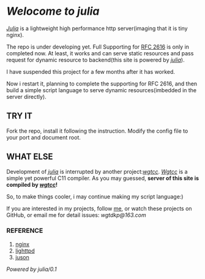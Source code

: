 [julia]: https://github.com/wgtdkp/julia
[wgtcc]: https://github.com/wgtdkp/wgtcc
[juson]: https://github.com/wgtdkp/juson
[nginx]: https://nginx.org/
[lighttpd]: https://www.lighttpd.net/

# _Welocome to julia_
_[Julia]_ is a lightweight high performance http server(imaging that it is tiny nginx).

The repo is under developing yet. Full Supporting for [RFC 2616](https://www.ietf.org/rfc/rfc2616.txt) is only in completed now. At least, it works and can serve static resources and pass request for dynamic resource to backend(this site is powered by _[julia]_).

I have suspended this project for a few months after it has worked.

Now i restart it, planning to complete the supporting for RFC 2616, and then build a simple script language to serve dynamic resources(imbedded in the server directly).

## TRY IT
Fork the repo, install it following the instruction. Modify the config file to your port and document root.

## WHAT ELSE
Development of _[julia]_ is interrupted by another project:_[wgtcc]_. _[Wgtcc]_ is a simple yet powerful C11 compiler. As you may guessed, **server of this site is compiled by _[wgtcc]_!**

So, to make things cooler, i may continue making my script language:)

If you are interested in my projects, follow [me](https://github.com/wgtdkp), or watch these projects on GitHub, or email me for detail issues: _wgtdkp@163.com_

### REFERENCE
1. [nginx]
2. [lighttpd]
3. [juson]

_Powered by julia/0.1_
